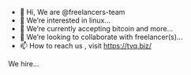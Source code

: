 - 👋 Hi, We are @freelancers-team
- 👀 We’re interested in linux...
- 🌱 We’re currently accepting bitcoin and more...
- 💞️ We’re looking to collaborate with freelancer(s)...
- 📫 How to reach us , visit https://tvq.biz/

<!---
freelancers-team/freelancers-team is a ✨ special ✨ repository because its `README.md` (this file) appears on your GitHub profile.
You can click the Preview link to take a look at your changes.
--->
We hire...
